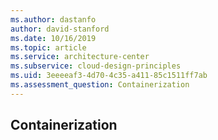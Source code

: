```yaml
---
ms.author: dastanfo
author: david-stanford
ms.date: 10/16/2019
ms.topic: article
ms.service: architecture-center
ms.subservice: cloud-design-principles
ms.uid: 3eeeeaf3-4d70-4c35-a411-85c1511ff7ab
ms.assessment_question: Containerization
---
```

## Containerization


